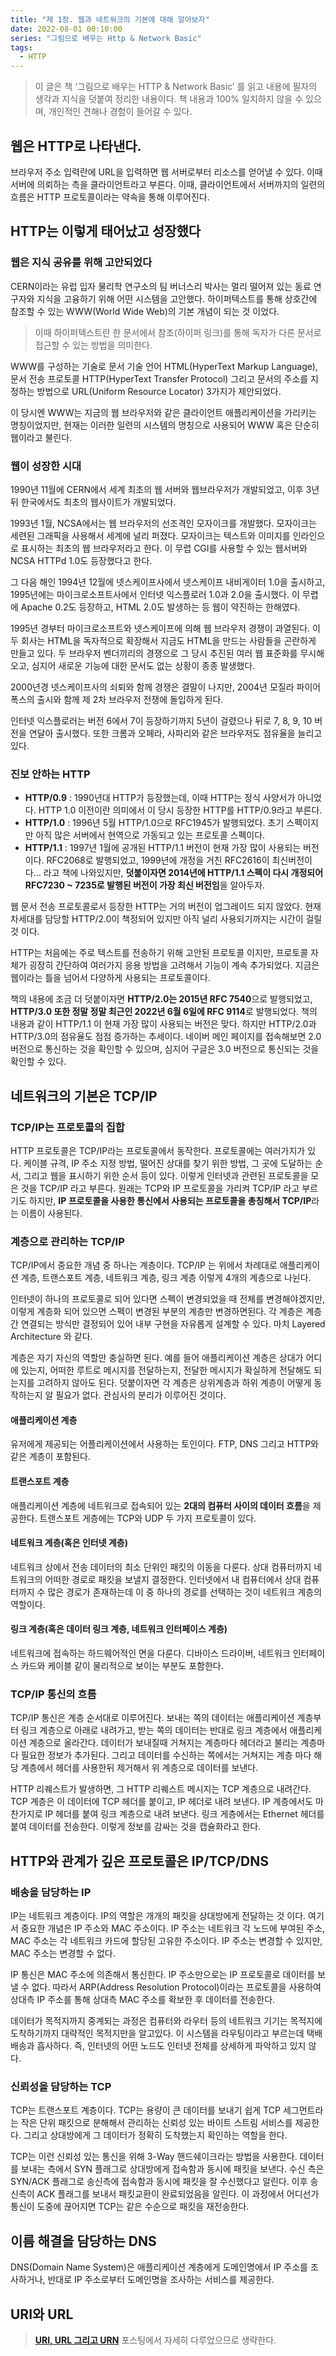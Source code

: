 ```yaml
---
title: "제 1장. 웹과 네트워크의 기본에 대해 알아보자"
date: 2022-08-01 00:10:00
series: "그림으로 배우는 Http & Network Basic"
tags:
  - HTTP
---
```


> 이 글은 책 ‘그림으로 배우는 HTTP & Network Basic’ 를 읽고 내용에 필자의 생각과 지식을 덧붙여 정리한 내용이다. 책 내용과 100% 일치하지 않을 수 있으며, 개인적인 견해나 경험이 들어갈 수 있다.

## 웹은 HTTP로 나타낸다.

브라우저 주소 입력란에 URL을 입력하면 웹 서버로부터 리소스를 얻어낼 수 있다. 이때 서버에 의뢰하는 측을 클라이언트라고 부른다. 이때, 클라이언트에서 서버까지의 일련의 흐름은 HTTP 프로토콜이라는 약속을 통해 이루어진다.

## HTTP는 이렇게 태어났고 성장했다

### 웹은 지식 공유를 위해 고안되었다

CERN이라는 유럽 입자 물리학 연구소의 팀 버너스리 박사는 멀리 떨어져 있는 동료 연구자와 지식을 고융하기 위해 어떤 시스템을 고안했다. 하이퍼텍스트를 통해 상호간에 참조할 수 있는 WWW(World Wide Web)의 기본 개념이 되는 것 이었다.

> 이때 하이퍼텍스트란 한 문서에서 참조(하이퍼 링크)를 통해 독자가 다른 문서로 접근할 수 있는 방법을 의미한다.

WWW를 구성하는 기술로 문서 기술 언어 HTML(HyperText Markup Language), 문서 전송 프로토콜 HTTP(HyperText Transfer Protocol) 그리고 문서의 주소를 지정하는 방법으로 URL(Uniform Resource Locator) 3가지가 제안되었다.

이 당시엔 WWW는 지금의 웹 브라우저와 같은 클라이언트 애플리케이션을 가리키는 명칭이었지만, 현재는 이러한 일련의 시스템의 명칭으로 사용되어 WWW 혹은 단순히 웹이라고 불린다.

### 웹이 성장한 시대

1990년 11월에 CERN에서 세계 최초의 웹 서버와 웹브라우저가 개발되었고, 이후 3년뒤 한국에서도 최초의 웹사이트가 개발되었다.

1993년 1월, NCSA에서는 웹 브라우저의 선조격인 모자이크를 개발했다. 모자이크는 세련된 그래픽을 사용해서 세계에 널리 퍼졌다. 모자이크는 텍스트와 이미지를 인라인으로 표시하는 최초의 웹 브라우저라고 한다. 이 무렵 CGI를 사용할 수 있는 웹서버와 NCSA HTTPd 1.0도 등장했다고 한다.

그 다음 해인 1994년 12월에 넷스케이프사에서 넷스케이프 내비게이터 1.0을 출시하고, 1995년에는 마이크로소프트사에서 인터넷 익스플로러 1.0과 2.0을 출시했다. 이 무렵에 Apache 0.2도 등장하고, HTML 2.0도 발생하는 등 웹이 약진하는 한해였다.

1995년 경부터 마이크로소프트와 넷스케이프에 의해 웹 브라우저 경쟁이 과열된다. 이 두 회사는 HTML을 독자적으로 확장해서 지금도 HTML을 만드는 사람들을 곤란하게 만들고 있다. 두 브라우저 벤더끼리의 경쟁으로 그 당시 추진된 여러 웹 표준화를 무시해오고, 심지어 새로운 기능에 대한 문서도 없는 상황이 종종 발생했다.

2000년경 넷스케이프사의 쇠퇴와 함께 경쟁은 결말이 나지만, 2004년 모질라 파이어폭스의 출시와 함께 제 2차 브라우저 전쟁에 돌입하게 된다.

인터넷 익스플로러는 버전 6에서 7이 등장하기까지 5년이 걸렸으나 뒤로 7, 8, 9, 10 버전을 연달아 출시했다. 또한 크롬과 오페라, 사파리와 같은 브라우저도 점유율을 늘리고 있다.

### 진보 안하는 HTTP

- **HTTP/0.9** : 1990년대 HTTP가 등장했는데, 이때 HTTP는 정식 사양서가 아니었다. HTTP 1.0 이전이란 의미에서 이 당시 등장한 HTTP를 HTTP/0.9라고 부른다.
- **HTTP/1.0** : 1996년 5월 HTTP/1.0으로 RFC1945가 발행되었다. 초기 스펙이지만 아직 많은 서버에서 현역으로 가동되고 있는 프로토콜 스펙이다.
- **HTTP/1.1** : 1997년 1월에 공개된 HTTP/1.1 버전이 현재 가장 많이 사용되는 버전이다. RFC2068로 발행되었고, 1999년에 개정을 거친 RFC2616이 최신버전이다… 라고 책에 나와있지만, **덧붙이자면 2014년에 HTTP/1.1 스펙이 다시 개정되어 RFC7230 ~ 7235로 발행된 버전이 가장 최신 버전임**을 알아두자.

웹 문서 전송 프로토콜로서 등장한 HTTP는 거의 버전이 업그레이드 되지 않았다. 현재 차세대를 담당할 HTTP/2.0이 책정되어 있지만 아직 널리 사용되기까지는 시간이 걸릴 것 이다.

HTTP는 처음에는 주로 텍스트를 전송하기 위해 고안된 프로토콜 이지만, 프로토콜 자체가 굉장히 간단하여 여러가지 응용 방법을 고려해서 기능이 계속 추가되었다. 지금은 웹이라는 틀을 넘어서 다양하게 사용되는 프로토콜이다.

책의 내용에 조금 더 덧붙이자면 **HTTP/2.0는 2015년 RFC 7540**으로 발행되었고, **HTTP/3.0 또한 정말 정말 최근인 2022년 6월 6일에 RFC 9114**로 발행되었다. 책의 내용과 같이 HTTP/1.1 이 현재 가장 많이 사용되는 버전은 맞다. 하지만 HTTP/2.0과 HTTP/3.0의 점유율도 점점 증가하는 추세이다. 네이버 메인 페이지를 접속해보면 2.0 버전으로 통신하는 것을 확인할 수 있으며, 심지어 구글은 3.0 버전으로 통신되는 것을 확인할 수 있다.

## 네트워크의 기본은 TCP/IP

### TCP/IP는 프로토콜의 집합

HTTP 프로토콜은 TCP/IP라는 프로토콜에서 동작한다. 프로토콜에는 여러가지가 있다. 케이블 규격, IP 주소 지정 방법, 떨어진 상대를 찾기 위한 방법, 그 곳에 도달하는 순서, 그리고 웹을 표시하기 위한 순서 등이 있다. 이렇게 인터넷과 관련된 프로토콜을 모은 것을 TCP/IP 라고 부른다. 원래는 TCP와 IP 프로토콜을 가리켜 TCP/IP 라고 부르기도 하지만, **IP 프로토콜을 사용한 통신에서 사용되는 프로토콜을 총칭해서 TCP/IP**라는 이름이 사용된다.

### 계층으로 관리하는 TCP/IP

TCP/IP에서 중요한 개념 중 하나는 계층이다. TCP/IP 는 위에서 차례대로 애플리케이션 계층, 트랜스포트 계층, 네트워크 계층, 링크 계층 이렇게 4개의 계층으로 나뉜다.

인터넷이 하나의 프로토콜로 되어 있다면 스펙이 변경되었을 때 전체를 변경해야겠지만, 이렇게 계층화 되어 있으면 스펙이 변경된 부분의 계층만 변경하면된다. 각 계층은 계층간 연결되는 방식만 결정되어 있어 내부 구현을 자유롭게 설계할 수 있다. 마치 Layered Architecture 와 같다.

계층은 자기 자신의 역할만 충실하면 된다. 예를 들어 애플리케이션 계층은 상대가 어디에 있는지, 어떠한 루트로 메시지를 전달하는지, 전달한 메시지가 확실하게 전달해도 되는지를 고려하지 않아도 된다. 덧붙이자면 각 계층은 상위계층과 하위 계층이 어떻게 동작하는지 알 필요가 없다. 관심사의 분리가 이루어진 것이다.

#### 애플리케이션 계층

유저에게 제공되는 어플리케이션에서 사용하는 토인이다. FTP, DNS 그리고 HTTP와 같은 계층이 포함된다.

#### 트랜스포트 계층

애플리케이션 계층에 네트워크로 접속되어 있는 **2대의 컴퓨터 사이의 데이터 흐름**을 제공한다. 트랜스포트 게층에는 TCP와 UDP 두 가지 프로토콜이 있다.

#### 네트워크 계층(혹은 인터넷 계층)

네트워크 상에서 전송 데이터의 최소 단위인 패킷의 이동을 다룬다. 상대 컴퓨터까지 네트워크의 어떠한 경로로 패킷을 보낼지 결정한다. 인터넷에서 내 컴퓨터에서 상대 컴퓨터까지 수 많은 경로가 존재하는데 이 중 하나의 경로를 선택하는 것이 네트워크 계층의 역할이다.

#### 링크 계층(혹은 데이터 링크 계층, 네트워크 인터페이스 계층)

네트워크에 접속하는 하드웨어적인 면을 다룬다. 디바이스 드라이버, 네트워크 인터페이스 카드와 케이블 같이 물리적으로 보이는 부분도 포함한다.

### TCP/IP 통신의 흐름

TCP/IP 통신은 계층 순서대로 이루어진다. 보내는 쪽의 데이터는 애플리케이션 계층부터 링크 계층으로 아래로 내려가고, 받는 쪽의 데이터는 반대로 링크 계층에서 애플리케이션 계층으로 올라간다. 데이터가 보내질때 거쳐지는 계층마다 헤더라고 불리는 계층마다 필요한 정보가 추가된다. 그리고 데이터를 수신하는 쪽에서는 거쳐지는 계층 마다 해당 계층에서 헤더를 사용한뒤 제거해서 위 계층으로 데이터를 보낸다.

HTTP 리퀘스트가 발생하면, 그 HTTP 리퀘스트 메시지는 TCP 계층으로 내려간다. TCP 계층은 이 데이터에 TCP 헤더를 붙이고, IP 헤더로 내려 보낸다. IP 계층에서도 마찬가지로 IP 헤더를 붙여 링크 계층으로 내려 보낸다. 링크 게층에서는 Ethernet 헤더를 붙여 데이터를 전송한다. 이렇게 정보를 감싸는 것을 캡슐화라고 한다.

## HTTP와 관계가 깊은 프로토콜은 IP/TCP/DNS

### 배송을 담당하는 IP

IP는 네트워크 계층이다. IP의 역할은 개개의 패킷을 상대방에게 전달하는 것 이다. 여기서 중요한 개념은 IP 주소와 MAC 주소이다. IP 주소는 네트워크 각 노드에 부여된 주소, MAC 주소는 각 네트워크 카드에 할당된 고유한 주소이다. IP 주소는 변경할 수 있지만, MAC 주소는 변경할 수 없다.

IP 통신은 MAC 주소에 의존해서 통신한다. IP 주소만으로는 IP 프로토콜로 데이터를 보낼 수 없다. 따라서 ARP(Address Resolution Protocol)이라는 프로토콜을 사용하여 상대측 IP 주소를 통해 상대측 MAC 주소를 확보한 후 데이터를 전송한다.

데이터가 목적지까지 중계되는 과정은 컴퓨터와 라우터 등의 네트워크 기기는 목적지에 도착하기까지 대략적인 목적지만을 알고있다. 이 시스템을 라우팅이라고 부르는데 택배 배송과 흡사하다. 즉, 인터넷의 어떤 노드도 인터넷 전체를 상세하게 파악하고 있지 않다.

### 신뢰성을 담당하는 TCP

TCP는 트랜스포트 계층이다. TCP는 용량이 큰 데이터를 보내기 쉽게 TCP 세그먼트라는 작은 단위 패킷으로 분해해서 관리하는 신뢰성 있는 바이트 스트림 서비스를 제공한다. 그리고 상대방에게 그 데이터가 정확히 도착했는지 확인하는 역할을 한다.

TCP는 이런 신뢰성 있는 통신을 위해 3-Way 핸드쉐이크라는 방법을 사용한다. 데이터를 보내는 측에서 SYN 플래그로 상대방에게 접속함과 동시에 패킷을 보낸다. 수신 측은 SYN/ACK 플래그로 송신측에 접속함과 동시에 패킷을 잘 수신했다고 알린다. 이후 송신측이 ACK 플래그를 보내서 패킷교환이 완료되었음을 알린다. 이 과정에서 어디선가 통신이 도중에 끊어지면 TCP는 같은 수순으로 패킷을 재전송한다.

## 이름 해결을 담당하는 DNS

DNS(Domain Name System)은 애플리케이션 계층에게 도메인명에서 IP 주소를 조사하거나, 반대로 IP 주소로부터 도메인명을 조사하는 서비스를 제공한다.

## URI와 URL

> **[URI, URL 그리고 URN](https://hudi.blog/uri-url-urn/)** 포스팅에서 자세히 다루었으므로 생략한다.
